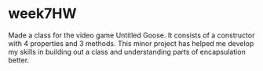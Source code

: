 # week7HW
Made a class for the video game Untitled Goose. It consists of a constructor with 4 properties and 3 methods. This minor project has helped me develop my skills in building out a class and understanding parts of encapsulation better.